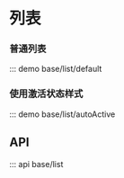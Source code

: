 # 列表

### 普通列表

::: demo base/list/default


### 使用激活状态样式

::: demo base/list/autoActive


## API

::: api base/list
